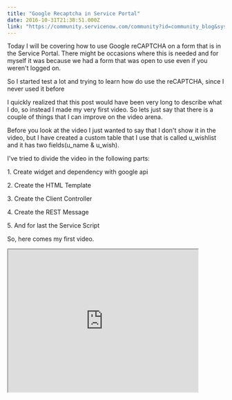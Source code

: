 ```yaml
---
title: "Google Recaptcha in Service Portal"
date: 2016-10-31T21:38:51.000Z
link: "https://community.servicenow.com/community?id=community_blog&sys_id=d6bdaaa9dbd0dbc01dcaf3231f9619cd"
---
```

<p>Today I will be covering how to use Google reCAPTCHA on a form that is in the Service Portal. There might be occasions where this is needed and for myself it was because we had a form that was open to use even if you weren't logged on.</p><p></p><p>So I started test a lot and trying to learn how do use the reCAPTCHA, since I never used it before <span __jive_emoticon_name="happy" __jive_macro_name="emoticon" class="jive_emote jive_macro" data-renderedposition="71_626_16_16" src="/8.0.4.21bdc7e/images/emoticons/happy.png"></span></p><p>I quickly realized that this post would have been very long to describe what I do, so instead I made my very first video. So lets just say that there is a couple of things that I can improve on the video arena.</p><p></p><p>Before you look at the video I just wanted to say that I don't show it in the video, but I have created a custom table that I use that is called u_wishlist and it has two fields(u_name &amp; u_wish).</p><p>I've tried to divide the video in the following parts:</p><p></p><p>1. Create widget and dependency with google api</p><p>2. Create the HTML Template</p><p>3. Create the Client Controller</p><p>4. Create the REST Message</p><p>5. And for last the Service Script</p><p></p><p>So, here comes my first video.</p><p><iframe src="https://youtube.com/embed/BYPIBVDGLmo" width="440" height="330"/></p><p></p><p></p><p></p><p>Take care,</p><p>Göran</p><p></p><p><img   alt="Symfoni Logo Color Box.jpg" class="image-1 jive-image" height="56" src="d3aca0c2db18dfc03eb27a9e0f9619f3.iix" style="width: 192px; height: 55.6522px;" width="192"/><img  alt="sn-community-mvp.png" class="image-2 jive-image" src="6689cccadbdc5fc068c1fb651f9619f0.iix" style="width: auto; height: auto;"/></p>